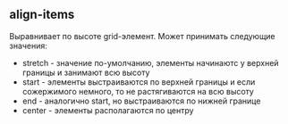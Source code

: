 ## align-items
Выравнивает по высоте grid-элемент. Может принимать следующие значения:
- stretch - значение по-умолчанию, элементы начинаютс у верхней границы и занимают всю высоту
- start - элементы выстраиваются по верхней границы и если сожержимого немного, то не растягиваются на всю высоту
- end - аналогично start, но выстраиваются по нижней границе
- center - элементы располагаются по центру
